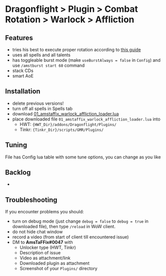 # Dragonflight > Plugin > Combat Rotation > Warlock > Affliction

## Features
- tries his best to execute proper rotation according to [this guide](https://www.wowhead.com/guide/classes/warlock/affliction/rotation-cooldowns-pve-dps)
- uses all spells and all talents
- has toggleable burst mode (make `useBurstAlways = false` in `Config`) and use `/amstburst start 60` command
- stack CDs
- smart AoE

## Installation
- delete previous versions!
- turn off all spells in Spells tab
- download [01_amstaffix_warlock_affliction_loader.lua](https://raw.githubusercontent.com/Dream-Weaver-GMR-Profiles-Plugins/public/master/plugins/retail/combat_rotation/warlock/affliction/v1/01_amstaffix_warlock_affliction_loader.lua)
- place downloaded file `01_amstaffix_warlock_affliction_loader.lua` into
    - HWT: `{HWT_Dir}/addons/Dragonflight/Plugins/`
    - Tinkr: `{Tinkr_Dir}/scripts/GMR/Plugins/`

## Tuning
File has Config lua table with some tune options, you can change as you like

## Backlog
- 

## Troubleshooting
If you encounter problems you should:
- turn on debug mode (just change `debug = false` to `debug = true` in downloaded file), then type `/reload` in WoW client.
- do not hide chat window
- record a video (from start of client till encountered issue)
- DM to **AmsTaFFix#0047** with
    - Unlocker type (HWT, Tinkr)
    - Description of issue
    - Video as attachment/link
    - Downloaded plugin as attachment
    - Screenshot of your `Plugins/` directory
